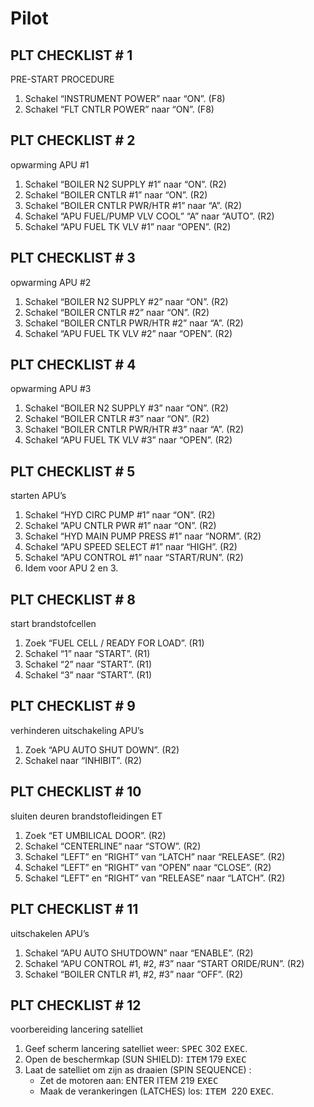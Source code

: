 # Pilot

## PLT CHECKLIST # 1

PRE-START PROCEDURE

1. Schakel “INSTRUMENT POWER” naar “ON”. (F8)
2. Schakel “FLT CNTLR POWER” naar “ON”. (F8)

## PLT CHECKLIST # 2

opwarming APU #1

1. Schakel “BOILER N2 SUPPLY #1” naar “ON”. (R2)
2. Schakel “BOILER CNTLR #1” naar “ON”. (R2)
3. Schakel “BOILER CNTLR PWR/HTR #1” naar “A”. (R2)
4. Schakel “APU FUEL/PUMP VLV COOL” “A” naar “AUTO”. (R2)
5. Schakel “APU FUEL TK VLV #1” naar “OPEN”. (R2)

## PLT CHECKLIST # 3

opwarming APU #2

1. Schakel “BOILER N2 SUPPLY #2” naar “ON”. (R2)
2. Schakel “BOILER CNTLR #2” naar “ON”. (R2)
3. Schakel “BOILER CNTLR PWR/HTR #2” naar “A”. (R2)
4. Schakel “APU FUEL TK VLV #2” naar “OPEN”. (R2)

## PLT CHECKLIST # 4

opwarming APU #3

1. Schakel “BOILER N2 SUPPLY #3” naar “ON”. (R2)
2. Schakel “BOILER CNTLR #3” naar “ON”. (R2)
3. Schakel “BOILER CNTLR PWR/HTR #3” naar “A”. (R2)
4. Schakel “APU FUEL TK VLV #3” naar “OPEN”. (R2)

## PLT CHECKLIST # 5

starten APU’s

1. Schakel “HYD CIRC PUMP #1” naar “ON”. (R2)
2. Schakel “APU CNTLR PWR #1” naar “ON”. (R2)
3. Schakel “HYD MAIN PUMP PRESS #1” naar “NORM”. (R2)
4. Schakel “APU SPEED SELECT #1” naar “HIGH”. (R2)
5. Schakel “APU CONTROL #1” naar “START/RUN”. (R2)
6. Idem voor APU 2 en 3.

## PLT CHECKLIST # 8

start brandstofcellen

1. Zoek “FUEL CELL / READY FOR LOAD”. (R1)
2. Schakel “1” naar “START”. (R1)
3. Schakel “2” naar “START”. (R1)
4. Schakel “3” naar “START”. (R1)

## PLT CHECKLIST # 9

verhinderen uitschakeling APU’s

1. Zoek “APU AUTO SHUT DOWN”. (R2)
2. Schakel naar “INHIBIT”. (R2)

## PLT CHECKLIST # 10

sluiten deuren brandstofleidingen ET

1. Zoek “ET UMBILICAL DOOR”. (R2)
2. Schakel “CENTERLINE” naar “STOW”. (R2)
3. Schakel “LEFT” en “RIGHT” van “LATCH” naar “RELEASE”. (R2)
4. Schakel “LEFT” en “RIGHT” van “OPEN” naar “CLOSE”. (R2)
5. Schakel “LEFT” en “RIGHT” van “RELEASE” naar “LATCH”. (R2)

## PLT CHECKLIST # 11

uitschakelen APU’s

1. Schakel “APU AUTO SHUTDOWN” naar “ENABLE”. (R2)
2. Schakel “APU CONTROL #1, #2, #3” naar “START ORIDE/RUN”. (R2)
3. Schakel “BOILER CNTLR #1, #2, #3” naar “OFF”. (R2)

## PLT CHECKLIST # 12

voorbereiding lancering satelliet

1. Geef scherm lancering satelliet weer: <kbd>SPEC</kbd> 302 <kbd>EXEC</kbd>.
2. Open de beschermkap (SUN SHIELD): <kbd>ITEM</kbd> 179 <kbd>EXEC</kbd>
3. Laat de satelliet om zijn as draaien (SPIN SEQUENCE) :
	*  Zet de motoren aan: ENTER ITEM 219 <kbd>EXEC</kbd>
	*  Maak de verankeringen (LATCHES) los: <kbd>ITEM </kbd>220 <kbd>EXEC</kbd>.